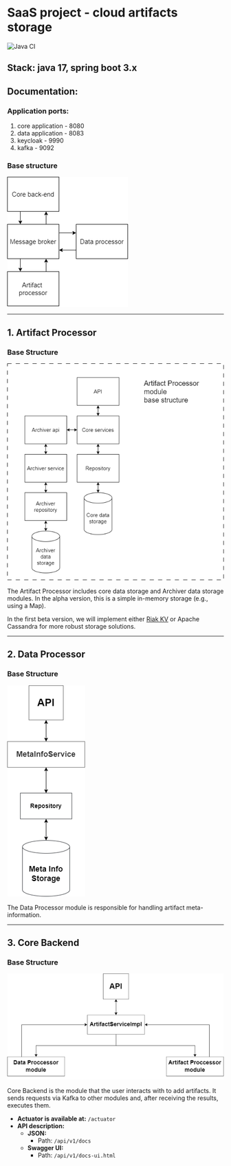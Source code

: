 # SaaS project - cloud artifacts storage

![Java CI](https://github.com/Kasean/FileGarbage/actions/workflows/java_ci.yml/badge.svg)

## Stack: java 17, spring boot 3.x

## Documentation:

### Application ports:

1. core application - 8080
2. data application - 8083
3. keycloak - 9990
4. kafka - 9092

### Base structure

![Structure](docs/pictures/FileCloudStorageBaseStruct.png)

---

## 1. Artifact Processor

### Base Structure

![Artifact Processor Structure](docs/pictures/ArtifactProcessorBaseStructure.png)

The Artifact Processor includes core data storage and Archiver data storage modules. In the alpha version, this is a simple in-memory storage (e.g., using a Map).

In the first beta version, we will implement either [Riak KV](https://riak.com/products/integrations/) or Apache Cassandra for more robust storage solutions.

---

## 2. Data Processor

### Base Structure

![Data Processor Structure](docs/pictures/DataProcessorBaseStruct.png)

The Data Processor module is responsible for handling artifact meta-information.

---

## 3. Core Backend

### Base Structure

![Core Backend Structure](docs/pictures/CoreBackendStruct.png)

Core Backend is the module that the user interacts with to add artifacts. It sends requests via Kafka to other modules and, after receiving the results, executes them.

- **Actuator is available at:** `/actuator`
- **API description:**
    - **JSON:**
        - Path: `/api/v1/docs`
    - **Swagger UI:**
        - Path: `/api/v1/docs-ui.html`
